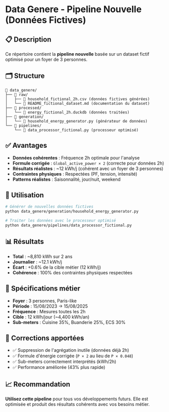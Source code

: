 # Data Genere - Pipeline Nouvelle (Données Fictives)

## 📋 Description

Ce répertoire contient la **pipeline nouvelle** basée sur un dataset fictif optimisé pour un foyer de 3 personnes.

## 🗂️ Structure

```
📂 data_genere/
├── 📂 raw/
│   ├── 📄 household_fictional_2h.csv (données fictives générées)
│   └── 📄 README_fictional_dataset.md (documentation du dataset)
├── 📂 processed/
│   └── 📄 energy_fictional_2h.duckdb (données traitées)
├── 📂 generation/
│   └── 📄 household_energy_generator.py (générateur de données)
└── 📂 pipelines/
    └── 📄 data_processor_fictional.py (processeur optimisé)
```

## ✅ Avantages

- **Données cohérentes** : Fréquence 2h optimale pour l'analyse
- **Formule corrigée** : `Global_active_power × 2` (correcte pour données 2h)
- **Résultats réalistes** : ~12 kWh/j (cohérent avec un foyer de 3 personnes)
- **Contraintes physiques** : Respectées (PF, tension, intensité)
- **Patterns réalistes** : Saisonnalité, jour/nuit, weekend

## 🚀 Utilisation

```bash
# Générer de nouvelles données fictives
python data_genere/generation/household_energy_generator.py

# Traiter les données avec le processeur optimisé
python data_genere/pipelines/data_processor_fictional.py
```

## 📊 Résultats

- **Total** : ~8,810 kWh sur 2 ans
- **Journalier** : ~12.1 kWh/j
- **Écart** : +0.6% de la cible métier (12 kWh/j)
- **Cohérence** : 100% des contraintes physiques respectées

## 🎯 Spécifications métier

- **Foyer** : 3 personnes, Paris-like
- **Période** : 15/08/2023 → 15/08/2025
- **Fréquence** : Mesures toutes les 2h
- **Cible** : 12 kWh/jour (~4,400 kWh/an)
- **Sub-meters** : Cuisine 35%, Buanderie 25%, ECS 30%

## 🔧 Corrections apportées

- ✅ Suppression de l'agrégation inutile (données déjà 2h)
- ✅ Formule d'énergie corrigée (`P × 2` au lieu de `P × 0.048`)
- ✅ Sub-meters correctement interprétés (kWh/2h)
- ✅ Performance améliorée (43% plus rapide)

## 📈 Recommandation

**Utilisez cette pipeline** pour tous vos développements futurs. Elle est optimisée et produit des résultats cohérents avec vos besoins métier.









